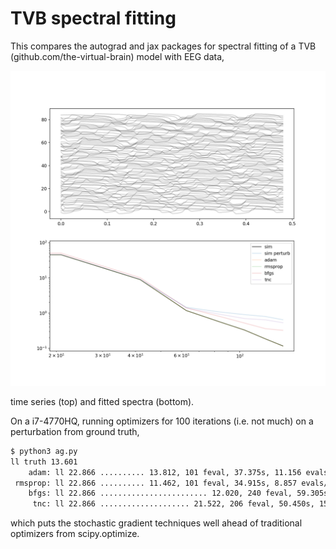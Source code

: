 # TVB spectral fitting

This compares the autograd and jax packages for spectral fitting
of a TVB (github.com/the-virtual-brain) model with EEG data,

![data](dfuns-spectra-opt.png)

time series (top) and fitted spectra (bottom).

On a i7-4770HQ, running optimizers for 100 iterations (i.e. not much)
on a perturbation from ground truth,

```bash
$ python3 ag.py 
ll truth 13.601
    adam: ll 22.866 .......... 13.812, 101 feval, 37.375s, 11.156 evals/rll
 rmsprop: ll 22.866 .......... 11.462, 101 feval, 34.915s, 8.857 evals/rll
    bfgs: ll 22.866 ........................ 12.020, 240 feval, 59.305s, 22.127 evals/rll
     tnc: ll 22.866 .................... 21.522, 206 feval, 50.450s, 153.291 evals/rll
```
which puts the stochastic gradient techniques well ahead of
traditional optimizers from scipy.optimize.